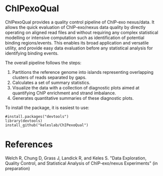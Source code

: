 
ChIPexoQual
===========

ChIPexoQual provides a quality control pipeline of ChIP-exo nexus/data. It allows the quick evaluation of ChIP-exo/nexus data quality by directly operating on aligned read files and without requiring any complex statistical modelling or intensive computation such as identification of potential binding regions/events. This enables its broad application and versatile utility, and provide easy data evaluation before any statistical analysis for identifying binding events. 

The overall pipeline follows the steps:

1. Partitions the reference genome into islands representing overlapping clusters of reads separated by gaps. 
2. Calculates a set of summary statistics.
3. Visualize the data with a collection of diagnostic plots aimed at quantifying ChIP enrichment and strand imbalance.
4. Generates quantitative summaries of these diagnostic plots.

To install the package, it is easiest to use:

```
#install.packages("devtools")
library(devtools)
install_github("keleslab/ChIPexoQual")
```

References
==========

Welch R, Chung D, Grass J, Landick R, and Keles S. "Data Exploration, Quality Control, and Statistical Analysis of ChIP-exo/nexus Experiments" (in preparation)
